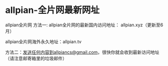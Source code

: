 # allpian-全片网最新网址
allpian全片网
方法一: allpian全片网的最新国内访问地址： allpian.xyz（更新至6月）

allpian全片网海外永久地址：allpian.tv

方法二：发送任何内容到allpiancs@gmail.com，很快你就会收到最新访问地址（请注意邮寄箱里的垃圾邮件）
